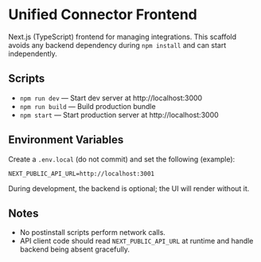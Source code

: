 # Unified Connector Frontend

Next.js (TypeScript) frontend for managing integrations. This scaffold avoids any backend dependency during `npm install` and can start independently.

## Scripts
- `npm run dev` — Start dev server at http://localhost:3000
- `npm run build` — Build production bundle
- `npm start` — Start production server at http://localhost:3000

## Environment Variables
Create a `.env.local` (do not commit) and set the following (example):

```
NEXT_PUBLIC_API_URL=http://localhost:3001
```

During development, the backend is optional; the UI will render without it.

## Notes
- No postinstall scripts perform network calls.
- API client code should read `NEXT_PUBLIC_API_URL` at runtime and handle backend being absent gracefully.
